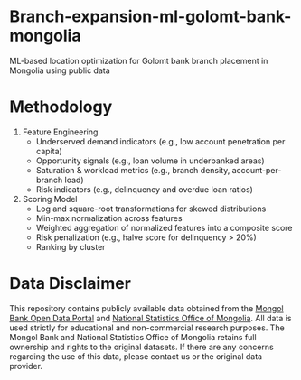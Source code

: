 # Branch-expansion-ml-golomt-bank-mongolia
ML-based location optimization for Golomt bank branch placement in Mongolia using public data
# Methodology
1) Feature Engineering
   - Underserved demand indicators (e.g., low account penetration per capita)
   - Opportunity signals (e.g., loan volume in underbanked areas)
   - Saturation & workload metrics (e.g., branch density, account-per-branch load)
   - Risk indicators (e.g., delinquency and overdue loan ratios)
3) Scoring Model
   - Log and square-root transformations for skewed distributions
   - Min-max normalization across features
   - Weighted aggregation of normalized features into a composite score
   - Risk penalization (e.g., halve score for delinquency > 20%)
   - Ranking by cluster 
# Data Disclaimer
This repository contains publicly available data obtained from the [Mongol Bank Open Data Portal](https://stat.mongolbank.mn/finance) and [National Statistics Office of Mongolia](https://www.1212.mn/en). All data is used strictly for educational and non-commercial research purposes. The Mongol Bank and National Statistics Office of Mongolia retains full ownership and rights to the original datasets. If there are any concerns regarding the use of this data, please contact us or the original data provider.

